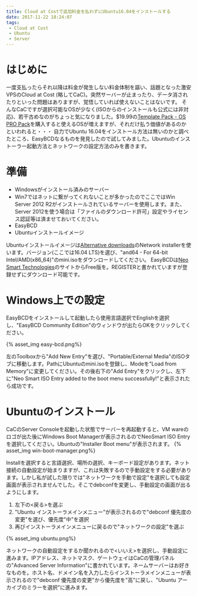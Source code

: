 ```yaml
---
title: Cloud at Costで追加料金を払わずにUbuntu16.04をインストールする
date: 2017-11-22 18:24:07
tags:
 - Cloud at Cost
 - Ubuntu
 - Server
---
```


# はじめに
一度支払ったらそれ以降は料金が発生しない料金体制を謳い、話題となった激安VPSのCloud at Cost (略してCaC)。突然サーバーが止まったり、データ消されたりといった問題はありますが、覚悟していれば使えないことはないです。
そんなCaCですが選択可能なOSが少なく(ISOからのインストールも公式には非対応)、若干古めなのがちょっと気になりました。$19.99の[Template Pack - OS PRO Pack](https://members.cloudatcost.com/order.php?step=0&productGroup=18)を購入すると使えるOSが増えますが、それだけ払う価値があるのかといわれると・・・
自力でUbuntu 16.04をインストール方法は無いのかと調べたところ、EasyBCDなるものを発見したので試してみました。Ubuntuのインストーラー起動方法とネットワークの設定方法のみを書きます。

# 準備
- Windowsがインストール済みのサーバー
 - Win7ではネットに繋がってくれないことが多かったのでここではWin Server 2012 R2がインストールされているサーバーを使用します。また、Server 2012を使う場合は「ファイルのダウンロード許可」設定やライセンス認証等は済ませておいてください。
- EasyBCD
- Ubuntuインストールイメージ

Ubuntuインストールイメージは[Alternative downloads](https://www.ubuntu.com/download/alternative-downloads)のNetwork installerを使います。バージョン(ここでは16.04 LTS)を選び、"and64 - For 64-bit Intel/AMD(x86_64)"のmini.isoをダウンロードしてください。
EasyBCDは[Neo Smart Technologies](https://neosmart.net/EasyBCD/)のサイトからFree版を。REGISTERと書かれていますが登録せずにダウンロード可能です。

# Windows上での設定

EasyBCDをインストールして起動したら使用言語選択でEnglishを選択し、"EasyBCD Community Edition"のウィンドウが出たらOKをクリックしてください。

{% asset_img easy-bcd.png%}

左のToolboxから"Add New Entry"を選び、"Portable/External Media"のISOタブに移動します。PathにUbuntuのmini.isoを登録し、Modeを"Load from Memory"に変更してください。その後右下の"Add Entry"をクリックし、左下に"Neo Smart ISO Entry added to the boot menu successfully!"と表示されたら成功です。

# Ubuntuのインストール
CaCのServer Consoleを起動した状態でサーバーを再起動すると、VM wareのロゴが出た後にWindows Boot Managerが表示されるのでNeoSmart ISO Entryを選択してください。Ubuntuの"Installer Boot menu"が表示されます。
{% asset_img win-boot-manager.png%}

Installを選択すると言語選択、場所の選択、キーボード設定があります。ネット接続の自動設定が始まりますが、これは失敗するので手動設定をする必要があります。しかし私が試した限りでは"ネットワークを手動で設定"を選択しても設定画面が表示されませんでした。そこでdebconfを変更し、手動設定の画面が出るようにします。

1. 左下の<戻る>を選ぶ
1. "Ubuntu インストーラメインメニュー"が表示されるので"debconf 優先度の変更"を選び、優先度"中"を選択
1. 再びインストーラメインメニューに戻るので"ネットワークの設定"を選ぶ

{% asset_img ubuntu.png%}

ネットワークの自動設定をするか聞かれるので<いいえ>を選択し、手動設定に進みます。IPアドレス、ネットマスク、ゲートウェイはCaCの管理パネルの"Advanced Server Information"に書かれています。ネームサーバーはお好きなものを。ホスト名、ドメイン名を入力したらインストーラメインメニューが表示されるので"debconf 優先度の変更"から優先度を"高"に戻し、"Ubuntu アーカイブのミラーを選択"に進みます。
